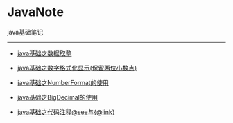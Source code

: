 # JavaNote
java基础笔记

---

- [java基础之数据取整](./note/java基础之数据取整.md)

- [java基础之数字格式化显示(保留两位小数点)](note/java基础之数字格式化显示(保留两位小数点).md)

- [java基础之NumberFormat的使用](note/java基础之NumberFormat的使用.md)

- [java基础之BigDecimal的使用](./note/java基础之BigDecimal的使用.md)

- [java基础之代码注释@see与{@link}](./note/java基础之代码注释@see与{@link}.md)